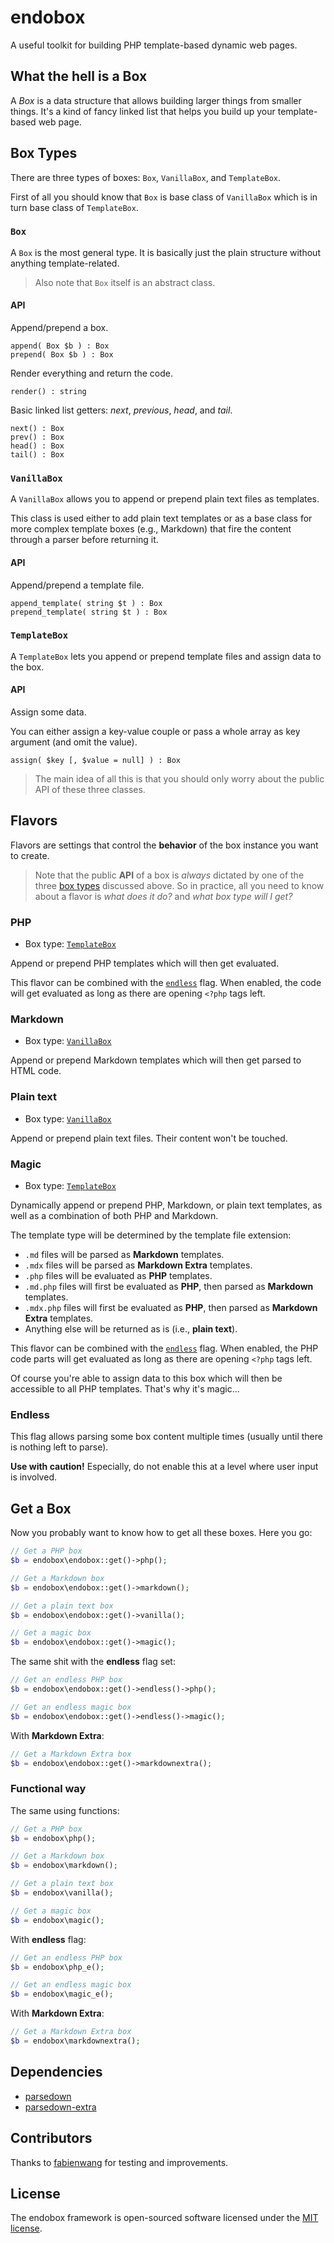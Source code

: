# endobox

A useful toolkit for building PHP template-based dynamic web pages.

## What the hell is a Box

A _Box_ is a data structure that allows building larger things from smaller things.
It's a kind of fancy linked list that helps you build up your template-based web page.

## Box Types

There are three types of boxes: `Box`, `VanillaBox`, and `TemplateBox`.

First of all you should know that `Box` is base class of `VanillaBox` which is in turn base class of `TemplateBox`.

### `Box`

A `Box` is the most general type. It is basically just the plain structure without anything template-related.

> Also note that `Box` itself is an abstract class.

#### API

Append/prepend a box.

```
append( Box $b ) : Box
prepend( Box $b ) : Box
```

Render everything and return the code.

```
render() : string
```

Basic linked list getters: _next_, _previous_, _head_, and _tail_.

```
next() : Box
prev() : Box
head() : Box
tail() : Box
```

### `VanillaBox`

A `VanillaBox` allows you to append or prepend plain text files as templates.

This class is used either to add plain text templates or as a base class for more complex template boxes
(e.g., Markdown) that fire the content through a parser before returning it.

#### API

Append/prepend a template file.

```
append_template( string $t ) : Box
prepend_template( string $t ) : Box
```

### `TemplateBox`

A `TemplateBox` lets you append or prepend template files and assign data to the box.

#### API

Assign some data.

You can either assign a key-value couple or pass a whole array as key argument (and omit the value).

```
assign( $key [, $value = null] ) : Box
```

> The main idea of all this is that you should only worry about the public API of these three classes.

## Flavors

Flavors are settings that control the __behavior__ of the box instance you want to create.

> Note that the public __API__ of a box is _always_ dictated by one of the three
[box types](#box-types) discussed above.
So in practice, all you need to know about a flavor is _what does it do?_ and _what box type will I get?_

### PHP

- Box type: [`TemplateBox`](#templatebox)

Append or prepend PHP templates which will then get evaluated.

This flavor can be combined with the [`endless`](#endless) flag. When enabled,
the code will get evaluated as long as there are opening `<?php` tags left.

### Markdown

- Box type: [`VanillaBox`](#vanillabox)

Append or prepend Markdown templates which will then get parsed to HTML code.

### Plain text

- Box type: [`VanillaBox`](#vanillabox)

Append or prepend plain text files. Their content won't be touched.

### Magic

- Box type: [`TemplateBox`](#vanillabox)

Dynamically append or prepend PHP, Markdown, or plain text templates, as well as a combination of both PHP and Markdown.

The template type will be determined by the template file extension:
- `.md` files will be parsed as __Markdown__ templates.
- `.mdx` files will be parsed as __Markdown Extra__ templates.
- `.php` files will be evaluated as __PHP__ templates.
- `.md.php` files will first be evaluated as __PHP__, then parsed as __Markdown__ templates.
- `.mdx.php` files will first be evaluated as __PHP__, then parsed as __Markdown__ __Extra__ templates.
- Anything else will be returned as is (i.e., __plain text__).

This flavor can be combined with the [`endless`](#endless) flag. When enabled,
the PHP code parts will get evaluated as long as there are opening `<?php` tags left.

Of course you're able to assign data to this box which will then be accessible to all PHP templates.
That's why it's magic...

### Endless

This flag allows parsing some box content multiple times (usually until there is nothing left to parse).

__Use with caution!__ Especially, do not enable this at a level where user input is involved.

## Get a Box

Now you probably want to know how to get all these boxes. Here you go:

```php
// Get a PHP box
$b = endobox\endobox::get()->php();
```

```php
// Get a Markdown box
$b = endobox\endobox::get()->markdown();
```

```php
// Get a plain text box
$b = endobox\endobox::get()->vanilla();
```

```php
// Get a magic box
$b = endobox\endobox::get()->magic();
```

The same shit with the __endless__ flag set:

```php
// Get an endless PHP box
$b = endobox\endobox::get()->endless()->php();
```

```php
// Get an endless magic box
$b = endobox\endobox::get()->endless()->magic();
```

With __Markdown Extra__:

```php
// Get a Markdown Extra box
$b = endobox\endobox::get()->markdownextra();
```

### Functional way

The same using functions:

```php
// Get a PHP box
$b = endobox\php();
```

```php
// Get a Markdown box
$b = endobox\markdown();
```

```php
// Get a plain text box
$b = endobox\vanilla();
```

```php
// Get a magic box
$b = endobox\magic();
```

With __endless__ flag:

```php
// Get an endless PHP box
$b = endobox\php_e();
```

```php
// Get an endless magic box
$b = endobox\magic_e();
```

With __Markdown Extra__:

```php
// Get a Markdown Extra box
$b = endobox\markdownextra();
```

## Dependencies

- [parsedown](https://github.com/erusev/parsedown)
- [parsedown-extra](https://github.com/erusev/parsedown)

## Contributors

Thanks to [fabienwang](https://github.com/fabienwang) for testing and improvements.

## License

The endobox framework is open-sourced software licensed under the [MIT license](LICENSE).
